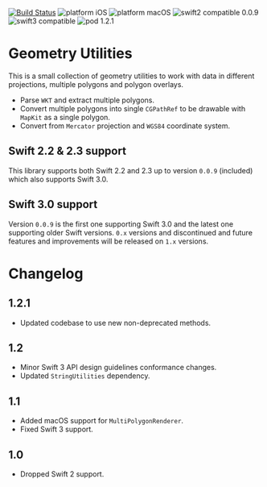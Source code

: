 [![Build Status](https://www.bitrise.io/app/ddd1a998fb0dec4f.svg?token=rOVw5_IGa6Nv4G0EyvkTOQ&branch=master)](https://www.bitrise.io/app/ddd1a998fb0dec4f) ![platform iOS](https://img.shields.io/badge/platform-iOS-blue.svg) ![platform macOS](https://img.shields.io/badge/platform-macOS-blue.svg) ![swift2 compatible 0.0.9](https://img.shields.io/badge/swift2-0.0.9-brightgreen.svg) ![swift3 compatible](https://img.shields.io/badge/swift3-compatible-brightgreen.svg) ![pod 1.2.1](https://img.shields.io/badge/pod-1.2.1-blue.svg)

# Geometry Utilities

This is a small collection of geometry utilities to work with data in different projections, multiple polygons and polygon overlays.

- Parse `WKT` and extract multiple polygons.
- Convert multiple polygons into single `CGPathRef` to be drawable with `MapKit` as a single polygon.
- Convert from `Mercator` projection and `WGS84` coordinate system.

## Swift 2.2 & 2.3 support

This library supports both Swift 2.2 and 2.3 up to version `0.0.9` (included) which also supports Swift 3.0.

## Swift 3.0 support

Version `0.0.9` is the first one supporting Swift 3.0 and the latest one supporting older Swift versions. `0.x` versions and discontinued and future features and improvements will be released on `1.x` versions.

# Changelog

## 1.2.1

- Updated codebase to use new non-deprecated methods.

## 1.2

- Minor Swift 3 API design guidelines conformance changes.
- Updated `StringUtilities` dependency.

## 1.1

- Added macOS support for `MultiPolygonRenderer`.
- Fixed Swift 3 support.

## 1.0

- Dropped Swift 2 support.